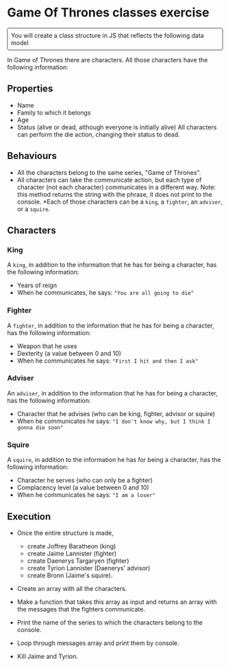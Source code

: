 # Game Of Thrones classes exercise

<div style="border: 1px solid #323330; border-radius: 4px; padding: 8px">You will create a class structure in JS that reflects the following data model</div>

In Game of Thrones there are characters. All those characters have the following information:

## Properties

- Name
- Family to which it belongs
- Age
- Status (alive or dead, although everyone is initially alive)
  All characters can perform the die action, changing their status to dead.

## Behaviours

- All the characters belong to the same series, "Game of Thrones".
- All characters can take the communicate action, but each type of character (not each character) communicates in a different way. Note: this method returns the string with the phrase, it does not print to the console.
  \*Each of those characters can be a `king`, a `fighter`, an `adviser`, or a `squire`.

## Characters

### King

A `king`, in addition to the information that he has for being a character, has the following information:

- Years of reign
- When he communicates, he says: `"You are all going to die"`

### Fighter

A `fighter`, in addition to the information that he has for being a character, has the following information:

- Weapon that he uses
- Dexterity (a value between 0 and 10)
- When he communicates he says: `"First I hit and then I ask"`

### Adviser

An `adviser`, in addition to the information that he has for being a character, has the following information:

- Character that he advises (who can be king, fighter, advisor or squire)
- When he communicates he says: `"I don't know why, but I think I gonna die soon"`

### Squire

A `squire`, in addition to the information he has for being a character, has the following information:

- Character he serves (who can only be a fighter)
- Complacency level (a value between 0 and 10)
- When he communicates he says: `"I am a loser"`

## Execution

- Once the entire structure is made,

  - create Joffrey Baratheon (king)
  - create Jaime Lannister (fighter)
  - create Daenerys Targaryen (fighter)
  - create Tyrion Lannister (Daenerys' advisor)
  - create Bronn (Jaime's squire).

- Create an array with all the characters.

* Make a function that takes this array as input and returns an array with the messages that the fighters communicate.

* Print the name of the series to which the characters belong to the console.

* Loop through messages array and print them by console.

* Kill Jaime and Tyrion.

